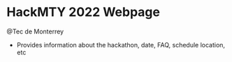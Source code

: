 HackMTY 2022 Webpage
=======
@Tec de Monterrey

* Provides information about the hackathon, date, FAQ, schedule location, etc
